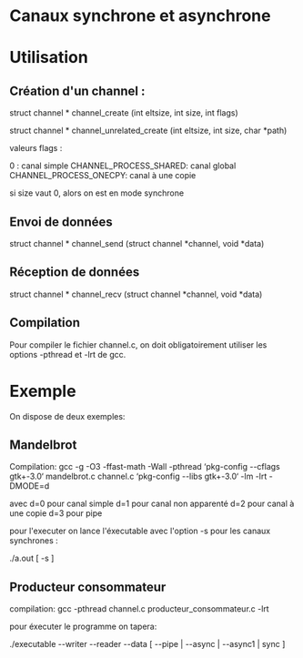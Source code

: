 # Canaux synchrone et asynchrone

Utilisation
==

Création d'un channel :
--

struct channel *
channel_create (int eltsize, int size, int flags)

struct channel *
channel_unrelated_create (int eltsize, int size, char *path)

valeurs flags :

0 : canal simple
CHANNEL_PROCESS_SHARED: canal global
CHANNEL_PROCESS_ONECPY: canal à une copie

si size vaut 0, alors on est en mode synchrone

Envoi de données
--

struct channel *
channel_send (struct channel *channel, void *data)

Réception de données
--

struct channel *
channel_recv (struct channel *channel, void *data)


Compilation
--

Pour compiler le fichier channel.c, on doit obligatoirement utiliser
les options -pthread et -lrt de gcc.


Exemple
==

On dispose de deux exemples:


Mandelbrot
--

Compilation:
gcc -g -O3 -ffast-math -Wall -pthread
‘pkg-config --cflags gtk+-3.0‘
mandelbrot.c channel.c
‘pkg-config --libs gtk+-3.0‘ -lm -lrt -DMODE=d

avec
d=0 pour canal simple
d=1 pour canal non apparenté
d=2 pour canal à une copie
d=3 pour pipe

pour l'executer on lance l'éxecutable avec l'option -s pour les canaux synchrones :

./a.out [ -s ]


Producteur consommateur
--

compilation:
gcc -pthread channel.c producteur_consommateur.c -lrt

pour éxecuter le programme on tapera:

./executable
--writer <entier>
--reader <entier>
--data <entier>
[ --pipe | --async | --async1 | sync ]


